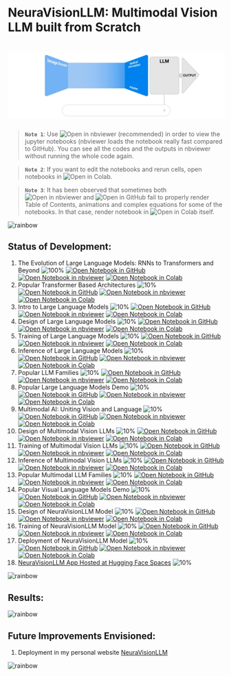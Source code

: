 # NeuraVisionLLM: Multimodal Vision LLM built from Scratch

# ![NeuraVisionLLM: Multimodal Vision LLM built from Scratch](data/animations/NeuraVisionLLM-01.gif)

> **`Note 1`**: Use ![Open in nbviewer](https://img.shields.io/badge/Jupyter%20nbviewer-F37626?logo=jupyter&logoColor=white&style=flat) (recommended) in order to view the jupyter notebooks (nbviewer loads the notebook really fast compared to GitHub). You can see all the codes and the outputs in nbviewer without running the whole code again.

> **`Note 2`**: If you want to edit the notebooks and rerun cells, open notebooks in ![Open in Colab](https://img.shields.io/badge/Google%20Colab-F9AB00?logo=googlecolab&logoColor=white&style=flat).

> **`Note 3`**: It has been observed that sometimes both ![Open in nbviewer](https://img.shields.io/badge/Jupyter%20nbviewer-F37626?logo=jupyter&logoColor=white&style=flat) and ![Open in GitHub](https://img.shields.io/badge/GitHub-181717?logo=github&logoColor=white&style=flat) fail to properly render Table of Contents, animations and complex equations for some of the notebooks. In that case, render notebook in ![Open in Colab](https://img.shields.io/badge/Google%20Colab-F9AB00?logo=googlecolab&logoColor=white&style=flat) itself.

![rainbow](https://github.com/ancilcleetus/My-Learning-Journey/assets/25684256/839c3524-2a1d-4779-85a0-83c562e1e5e5)

## Status of Development:

1. The Evolution of Large Language Models: RNNs to Transformers and Beyond ![100%](https://geps.dev/progress/100) [![Open Notebook in GitHub](https://img.shields.io/badge/GitHub-181717?logo=github&logoColor=white&style=flat)](notebooks/Evolution.ipynb) [![Open Notebook in nbviewer](https://img.shields.io/badge/Jupyter%20nbviewer-F37626?logo=jupyter&logoColor=white&style=flat)](https://nbviewer.org/github/ancilcleetus/Multimodal_AI_Project_01_NeuraVisionLLM/blob/main/notebooks/Evolution.ipynb) [![Open Notebook in Colab](https://img.shields.io/badge/Google%20Colab-F9AB00?logo=googlecolab&logoColor=white&style=flat)](https://colab.research.google.com/github/ancilcleetus/Multimodal_AI_Project_01_NeuraVisionLLM/blob/main/notebooks/Evolution.ipynb)
2. Popular Transformer Based Architectures ![10%](https://geps.dev/progress/10) [![Open Notebook in GitHub](https://img.shields.io/badge/GitHub-181717?logo=github&logoColor=white&style=flat)](notebooks/Popular_Transformer_Based_Architectures.ipynb) [![Open Notebook in nbviewer](https://img.shields.io/badge/Jupyter%20nbviewer-F37626?logo=jupyter&logoColor=white&style=flat)](https://nbviewer.org/github/ancilcleetus/Multimodal_AI_Project_01_NeuraVisionLLM/blob/main/notebooks/Popular_Transformer_Based_Architectures.ipynb) [![Open Notebook in Colab](https://img.shields.io/badge/Google%20Colab-F9AB00?logo=googlecolab&logoColor=white&style=flat)](https://colab.research.google.com/github/ancilcleetus/Multimodal_AI_Project_01_NeuraVisionLLM/blob/main/notebooks/Popular_Transformer_Based_Architectures.ipynb)
3. Intro to Large Language Models ![10%](https://geps.dev/progress/10) [![Open Notebook in GitHub](https://img.shields.io/badge/GitHub-181717?logo=github&logoColor=white&style=flat)](notebooks/Intro_to_LLMs.ipynb) [![Open Notebook in nbviewer](https://img.shields.io/badge/Jupyter%20nbviewer-F37626?logo=jupyter&logoColor=white&style=flat)](https://nbviewer.org/github/ancilcleetus/Multimodal_AI_Project_01_NeuraVisionLLM/blob/main/notebooks/Intro_to_LLMs.ipynb) [![Open Notebook in Colab](https://img.shields.io/badge/Google%20Colab-F9AB00?logo=googlecolab&logoColor=white&style=flat)](https://colab.research.google.com/github/ancilcleetus/Multimodal_AI_Project_01_NeuraVisionLLM/blob/main/notebooks/Intro_to_LLMs.ipynb)
4. Design of Large Language Models ![10%](https://geps.dev/progress/10) [![Open Notebook in GitHub](https://img.shields.io/badge/GitHub-181717?logo=github&logoColor=white&style=flat)](notebooks/LLM_Design.ipynb) [![Open Notebook in nbviewer](https://img.shields.io/badge/Jupyter%20nbviewer-F37626?logo=jupyter&logoColor=white&style=flat)](https://nbviewer.org/github/ancilcleetus/Multimodal_AI_Project_01_NeuraVisionLLM/blob/main/notebooks/LLM_Design.ipynb) [![Open Notebook in Colab](https://img.shields.io/badge/Google%20Colab-F9AB00?logo=googlecolab&logoColor=white&style=flat)](https://colab.research.google.com/github/ancilcleetus/Multimodal_AI_Project_01_NeuraVisionLLM/blob/main/notebooks/LLM_Design.ipynb)
5. Training of Large Language Models ![10%](https://geps.dev/progress/10) [![Open Notebook in GitHub](https://img.shields.io/badge/GitHub-181717?logo=github&logoColor=white&style=flat)](notebooks/LLM_Training.ipynb) [![Open Notebook in nbviewer](https://img.shields.io/badge/Jupyter%20nbviewer-F37626?logo=jupyter&logoColor=white&style=flat)](https://nbviewer.org/github/ancilcleetus/Multimodal_AI_Project_01_NeuraVisionLLM/blob/main/notebooks/LLM_Training.ipynb) [![Open Notebook in Colab](https://img.shields.io/badge/Google%20Colab-F9AB00?logo=googlecolab&logoColor=white&style=flat)](https://colab.research.google.com/github/ancilcleetus/Multimodal_AI_Project_01_NeuraVisionLLM/blob/main/notebooks/LLM_Training.ipynb)
6. Inference of Large Language Models ![10%](https://geps.dev/progress/10) [![Open Notebook in GitHub](https://img.shields.io/badge/GitHub-181717?logo=github&logoColor=white&style=flat)](notebooks/LLM_Inference.ipynb) [![Open Notebook in nbviewer](https://img.shields.io/badge/Jupyter%20nbviewer-F37626?logo=jupyter&logoColor=white&style=flat)](https://nbviewer.org/github/ancilcleetus/Multimodal_AI_Project_01_NeuraVisionLLM/blob/main/notebooks/LLM_Inference.ipynb) [![Open Notebook in Colab](https://img.shields.io/badge/Google%20Colab-F9AB00?logo=googlecolab&logoColor=white&style=flat)](https://colab.research.google.com/github/ancilcleetus/Multimodal_AI_Project_01_NeuraVisionLLM/blob/main/notebooks/LLM_Inference.ipynb)
7. Popular LLM Families ![10%](https://geps.dev/progress/10) [![Open Notebook in GitHub](https://img.shields.io/badge/GitHub-181717?logo=github&logoColor=white&style=flat)](notebooks/Popular_LLM_Families.ipynb) [![Open Notebook in nbviewer](https://img.shields.io/badge/Jupyter%20nbviewer-F37626?logo=jupyter&logoColor=white&style=flat)](https://nbviewer.org/github/ancilcleetus/Multimodal_AI_Project_01_NeuraVisionLLM/blob/main/notebooks/Popular_LLM_Families.ipynb) [![Open Notebook in Colab](https://img.shields.io/badge/Google%20Colab-F9AB00?logo=googlecolab&logoColor=white&style=flat)](https://colab.research.google.com/github/ancilcleetus/Multimodal_AI_Project_01_NeuraVisionLLM/blob/main/notebooks/Popular_LLM_Families.ipynb)
8. Popular Large Language Models Demo ![10%](https://geps.dev/progress/10) [![Open Notebook in GitHub](https://img.shields.io/badge/GitHub-181717?logo=github&logoColor=white&style=flat)](notebooks/Popular_Large_Language_Models_Demo.ipynb) [![Open Notebook in nbviewer](https://img.shields.io/badge/Jupyter%20nbviewer-F37626?logo=jupyter&logoColor=white&style=flat)](https://nbviewer.org/github/ancilcleetus/Multimodal_AI_Project_01_NeuraVisionLLM/blob/main/notebooks/Popular_Large_Language_Models_Demo.ipynb) [![Open Notebook in Colab](https://img.shields.io/badge/Google%20Colab-F9AB00?logo=googlecolab&logoColor=white&style=flat)](https://colab.research.google.com/github/ancilcleetus/Multimodal_AI_Project_01_NeuraVisionLLM/blob/main/notebooks/Popular_Large_Language_Models_Demo.ipynb)
9. Multimodal AI: Uniting Vision and Language ![10%](https://geps.dev/progress/10) [![Open Notebook in GitHub](https://img.shields.io/badge/GitHub-181717?logo=github&logoColor=white&style=flat)](notebooks/Intro_to_Multimodal_AI.ipynb) [![Open Notebook in nbviewer](https://img.shields.io/badge/Jupyter%20nbviewer-F37626?logo=jupyter&logoColor=white&style=flat)](https://nbviewer.org/github/ancilcleetus/Multimodal_AI_Project_01_NeuraVisionLLM/blob/main/notebooks/Intro_to_Multimodal_AI.ipynb) [![Open Notebook in Colab](https://img.shields.io/badge/Google%20Colab-F9AB00?logo=googlecolab&logoColor=white&style=flat)](https://colab.research.google.com/github/ancilcleetus/Multimodal_AI_Project_01_NeuraVisionLLM/blob/main/notebooks/Intro_to_Multimodal_AI.ipynb)
10. Design of Multimodal Vision LLMs ![10%](https://geps.dev/progress/10) [![Open Notebook in GitHub](https://img.shields.io/badge/GitHub-181717?logo=github&logoColor=white&style=flat)](notebooks/Multimodal_Vision_LLM_Design.ipynb) [![Open Notebook in nbviewer](https://img.shields.io/badge/Jupyter%20nbviewer-F37626?logo=jupyter&logoColor=white&style=flat)](https://nbviewer.org/github/ancilcleetus/Multimodal_AI_Project_01_NeuraVisionLLM/blob/main/notebooks/Multimodal_Vision_LLM_Design.ipynb) [![Open Notebook in Colab](https://img.shields.io/badge/Google%20Colab-F9AB00?logo=googlecolab&logoColor=white&style=flat)](https://colab.research.google.com/github/ancilcleetus/Multimodal_AI_Project_01_NeuraVisionLLM/blob/main/notebooks/Multimodal_Vision_LLM_Design.ipynb)
11. Training of Multimodal Vision LLMs ![10%](https://geps.dev/progress/10) [![Open Notebook in GitHub](https://img.shields.io/badge/GitHub-181717?logo=github&logoColor=white&style=flat)](notebooks/Multimodal_Vision_LLM_Training.ipynb) [![Open Notebook in nbviewer](https://img.shields.io/badge/Jupyter%20nbviewer-F37626?logo=jupyter&logoColor=white&style=flat)](https://nbviewer.org/github/ancilcleetus/Multimodal_AI_Project_01_NeuraVisionLLM/blob/main/notebooks/Multimodal_Vision_LLM_Training.ipynb) [![Open Notebook in Colab](https://img.shields.io/badge/Google%20Colab-F9AB00?logo=googlecolab&logoColor=white&style=flat)](https://colab.research.google.com/github/ancilcleetus/Multimodal_AI_Project_01_NeuraVisionLLM/blob/main/notebooks/Multimodal_Vision_LLM_Training.ipynb)
12. Inference of Multimodal Vision LLMs ![10%](https://geps.dev/progress/10) [![Open Notebook in GitHub](https://img.shields.io/badge/GitHub-181717?logo=github&logoColor=white&style=flat)](notebooks/Multimodal_Vision_LLM_Inference.ipynb) [![Open Notebook in nbviewer](https://img.shields.io/badge/Jupyter%20nbviewer-F37626?logo=jupyter&logoColor=white&style=flat)](https://nbviewer.org/github/ancilcleetus/Multimodal_AI_Project_01_NeuraVisionLLM/blob/main/notebooks/Multimodal_Vision_LLM_Inference.ipynb) [![Open Notebook in Colab](https://img.shields.io/badge/Google%20Colab-F9AB00?logo=googlecolab&logoColor=white&style=flat)](https://colab.research.google.com/github/ancilcleetus/Multimodal_AI_Project_01_NeuraVisionLLM/blob/main/notebooks/Multimodal_Vision_LLM_Inference.ipynb)
13. Popular Multimodal LLM Families ![10%](https://geps.dev/progress/10) [![Open Notebook in GitHub](https://img.shields.io/badge/GitHub-181717?logo=github&logoColor=white&style=flat)](notebooks/Popular_Multimodal_LLM_Families.ipynb) [![Open Notebook in nbviewer](https://img.shields.io/badge/Jupyter%20nbviewer-F37626?logo=jupyter&logoColor=white&style=flat)](https://nbviewer.org/github/ancilcleetus/Multimodal_AI_Project_01_NeuraVisionLLM/blob/main/notebooks/Popular_Multimodal_LLM_Families.ipynb) [![Open Notebook in Colab](https://img.shields.io/badge/Google%20Colab-F9AB00?logo=googlecolab&logoColor=white&style=flat)](https://colab.research.google.com/github/ancilcleetus/Multimodal_AI_Project_01_NeuraVisionLLM/blob/main/notebooks/Popular_Multimodal_LLM_Families.ipynb)
14. Popular Visual Language Models Demo ![10%](https://geps.dev/progress/10) [![Open Notebook in GitHub](https://img.shields.io/badge/GitHub-181717?logo=github&logoColor=white&style=flat)](notebooks/Popular_Visual_Language_Models_Demo.ipynb) [![Open Notebook in nbviewer](https://img.shields.io/badge/Jupyter%20nbviewer-F37626?logo=jupyter&logoColor=white&style=flat)](https://nbviewer.org/github/ancilcleetus/Multimodal_AI_Project_01_NeuraVisionLLM/blob/main/notebooks/Popular_Visual_Language_Models_Demo.ipynb) [![Open Notebook in Colab](https://img.shields.io/badge/Google%20Colab-F9AB00?logo=googlecolab&logoColor=white&style=flat)](https://colab.research.google.com/github/ancilcleetus/Multimodal_AI_Project_01_NeuraVisionLLM/blob/main/notebooks/Popular_Visual_Language_Models_Demo.ipynb)
15. Design of NeuraVisionLLM Model ![10%](https://geps.dev/progress/10) [![Open Notebook in GitHub](https://img.shields.io/badge/GitHub-181717?logo=github&logoColor=white&style=flat)](notebooks/NeuraVisionLLM_Design.ipynb) [![Open Notebook in nbviewer](https://img.shields.io/badge/Jupyter%20nbviewer-F37626?logo=jupyter&logoColor=white&style=flat)](https://nbviewer.org/github/ancilcleetus/Multimodal_AI_Project_01_NeuraVisionLLM/blob/main/notebooks/NeuraVisionLLM_Design.ipynb) [![Open Notebook in Colab](https://img.shields.io/badge/Google%20Colab-F9AB00?logo=googlecolab&logoColor=white&style=flat)](https://colab.research.google.com/github/ancilcleetus/Multimodal_AI_Project_01_NeuraVisionLLM/blob/main/notebooks/NeuraVisionLLM_Design.ipynb)
16. Training of NeuraVisionLLM Model ![10%](https://geps.dev/progress/10) [![Open Notebook in GitHub](https://img.shields.io/badge/GitHub-181717?logo=github&logoColor=white&style=flat)](notebooks/NeuraVisionLLM_Training.ipynb) [![Open Notebook in nbviewer](https://img.shields.io/badge/Jupyter%20nbviewer-F37626?logo=jupyter&logoColor=white&style=flat)](https://nbviewer.org/github/ancilcleetus/Multimodal_AI_Project_01_NeuraVisionLLM/blob/main/notebooks/NeuraVisionLLM_Training.ipynb) [![Open Notebook in Colab](https://img.shields.io/badge/Google%20Colab-F9AB00?logo=googlecolab&logoColor=white&style=flat)](https://colab.research.google.com/github/ancilcleetus/Multimodal_AI_Project_01_NeuraVisionLLM/blob/main/notebooks/NeuraVisionLLM_Training.ipynb)
17. Deployment of NeuraVisionLLM Model ![10%](https://geps.dev/progress/10) [![Open Notebook in GitHub](https://img.shields.io/badge/GitHub-181717?logo=github&logoColor=white&style=flat)](notebooks/NeuraVisionLLM_Deployment.ipynb) [![Open Notebook in nbviewer](https://img.shields.io/badge/Jupyter%20nbviewer-F37626?logo=jupyter&logoColor=white&style=flat)](https://nbviewer.org/github/ancilcleetus/Multimodal_AI_Project_01_NeuraVisionLLM/blob/main/notebooks/NeuraVisionLLM_Deployment.ipynb) [![Open Notebook in Colab](https://img.shields.io/badge/Google%20Colab-F9AB00?logo=googlecolab&logoColor=white&style=flat)](https://colab.research.google.com/github/ancilcleetus/Multimodal_AI_Project_01_NeuraVisionLLM/blob/main/notebooks/NeuraVisionLLM_Deployment.ipynb)
18. [NeuraVisionLLM App Hosted at Hugging Face Spaces](https://huggingface.co/spaces/ancilcleetus/NeuraVisionLLM) ![10%](https://geps.dev/progress/10)

![rainbow](https://github.com/ancilcleetus/My-Learning-Journey/assets/25684256/839c3524-2a1d-4779-85a0-83c562e1e5e5)

## Results:



![rainbow](https://github.com/ancilcleetus/My-Learning-Journey/assets/25684256/839c3524-2a1d-4779-85a0-83c562e1e5e5)

## Future Improvements Envisioned:

1. Deployment in my personal website [NeuraVisionLLM](http://ancilcleetus.com/Personal-Projects/Multimodal-AI-Projects/Multimodal_AI_Project_01_NeuraVisionLLM)

![rainbow](https://github.com/ancilcleetus/My-Learning-Journey/assets/25684256/839c3524-2a1d-4779-85a0-83c562e1e5e5)
